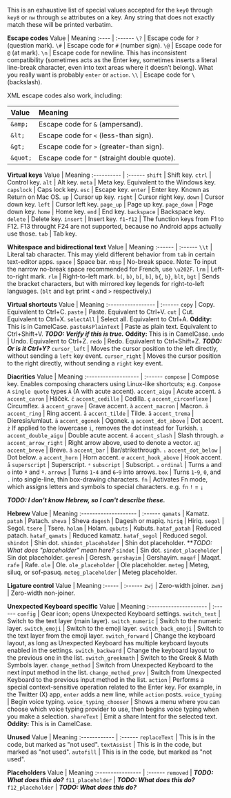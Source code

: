 This is an exhaustive list of special values accepted for the `key0` through `key8` or `nw` through `se` attributes on a key. Any string that does not exactly match these will be printed verbatim.

**Escape codes**
Value | Meaning
:---- | :------
`\?`  | Escape code for `?` (question mark).
`\#`  | Escape code for `#` (number sign).
`\@`  | Escape code for `@` (at mark).
`\n`  | Escape code for newline. This has inconsistent compatibility (sometimes acts as the Enter key, sometimes inserts a literal line-break character, even into text areas where it doesn’t belong). What you really want is probably `enter` or `action`.
`\\`  | Escape code for `\` (backslash).

XML escape codes also work, including:

Value    | Meaning
:------- | :------
`&amp;`  | Escape code for `&` (ampersand).
`&lt;`   | Escape code for `<` (less-than sign).
`&gt;`   | Escape code for `>` (greater-than sign).
`&quot;` | Escape code for `"` (straight double quote).

**Virtual keys**
Value       | Meaning
:---------- | :------
`shift`     | Shift key.
`ctrl`      | Control key.
`alt`       | Alt key.
`meta`      | Meta key. Equivalent to the Windows key.
`capslock`  | Caps lock key.
`esc`       | Escape key.
`enter`     | Enter key. Known as Return on Mac OS.
`up`        | Cursor up key.
`right`     | Cursor right key.
`down`      | Cursor down key.
`left`      | Cursor left key.
`page_up`   | Page up key.
`page_down` | Page down key.
`home`      | Home key.
`end`       | End key.
`backspace` | Backspace key.
`delete`    | Delete key.
`insert`    | Insert key.
`f1`-`f12`  | The function keys from F1 to F12. F13 throught F24 are not supported, because no Android apps actually use those.
`tab`       | Tab key.

**Whitespace and bidirectional text**
Value   | Meaning
:------ | :------
`\\t`   | Literal tab character. This may yield different behavior from `tab` in certain text-editor apps.
`space` | Space bar.
`nbsp`  | No-break space. Note: To input the narrow no-break space recommended for French, use `\u202F`.
`lrm`   | Left-to-right mark.
`rlm`   | Right-to-left mark.
`b(`, `b)`, `b[`, `b]`, `b{`, `b}`, `blt`, `bgt` | Sends the bracket characters, but with mirrored key legends for right-to-left languages. (`blt` and `bgt` print `<` and `>` respectively.)

**Virtual shortcuts**
Value              | Meaning
:----------------- | :------
`copy`             | Copy. Equivalent to Ctrl+C.
`paste`            | Paste. Equivalent to Ctrl+V.
`cut`              | Cut. Equivalent to Ctrl+X.
`selectAll`        | Select all. Equivalent to Ctrl+A. **Oddity:** This is in CamelCase.
`pasteAsPlainText` | Paste as plain text. Equivalent to Ctrl+Shift+V. ***TODO: Verify if this is true.*** **Oddity:** This is in CamelCase.
`undo`             | Undo. Equivalent to Ctrl+Z.
`redo`             | Redo. Equivalent to Ctrl+Shift+Z. ***TODO: Or is it Ctrl+Y?***
`cursor_left`      | Moves the cursor position to the left directly, without sending a `left` key event.
`cursor_right`     | Moves the cursor position to the right directly, without sending a `right` key event.

**Diacritics**
Value                | Meaning
:------------------- | :------
`compose`            | Compose key. Enables composing characters using Linux-like shortcuts; e.g. `Compose` `A` `single quote` types `Á` (A with acute accent).
`accent_aigu`        | Acute accent. `á`
`accent_caron`       | Háček. `č`
`accent_cedille`     | Cedilla. `ç`
`accent_circonflexe` | Circumflex. `â`
`accent_grave`       | Grave accent. `à`
`accent_macron`      | Macron. `ā`
`accent_ring`        | Ring accent. `å`
`accent_tilde`       | Tilde. `ã`
`accent_trema`       | Dieresis/umlaut. `ä`
`accent_ogonek`      | Ogonek. `ą`
`accent_dot_above`   | Dot accent. `ż` If applied to the lowercase `i`, removes the dot instead for Turkish. `ı`
`accent_double_aigu` | Double acute accent. `ő`
`accent_slash`       | Slash through. `ø`
`accent_arrow_right` | Right arrow above, used to denote a vector. `a⃗`
`accent_breve`       | Breve. `ă`
`accent_bar`         | Bar/strikethrough. `ᵢ`
`accent_dot_below`   | Dot below. `ạ`
`accent_horn`        | Horn accent. `ơ`
`accent_hook_above`  | Hook accent. `ả`
`superscript`        | Superscript. `ᵃ`
`subscript`          | Subscript. `ₐ`
`ordinal`            | Turns `a` and `o` into `ª` and `º`.
`arrows`             | Turns `1`-`4` and `6`-`9` into arrows.
`box`                | Turns `1`-`9`, `0`, and `.` into single-line, thin box-drawing characters.
`fn`                 | Activates Fn mode, which assigns letters and symbols to special characters. e.g. `fn` `!` = `¡`

***TODO: I don't know Hebrew, so I can't describe these.***

**Hebrew**
Value                 | Meaning
:-------------------- | :------
`qamats`              | Kamatz.
`patah`               | Patach.
`sheva`               | Sheva
`dagesh`              | Dagesh or mapiq.
`hiriq`               | Hiriq.
`segol`               | Segol.
`tsere`               | Tsere.
`holam`               | Holam.
`qubuts`              | Kubuts.
`hataf_patah`         | Reduced patach.
`hataf_qamats`        | Reduced kamatz.
`hataf_segol`         | Reduced segol.
`shindot`             | Shin dot.
`shindot_placeholder` | Shin dot placeholder. ***TODO: What does "placeholder" mean here?*
`sindot`              | Sin dot.
`sindot_placeholder`  | Sin dot placeholder.
`geresh`              | Geresh.
`gershayim`           | Gershayim.
`maqaf`               | Maqaf.
`rafe`                | Rafe.
`ole`                 | Ole.
`ole_placeholder`     | Ole placeholder.
`meteg`               | Meteg, siluq, or sof-pasuq.
`meteg_placeholder`   | Meteg placeholder.

**Ligature control**
Value  | Meaning
:----- | :------
`zwj`  | Zero-width joiner.
`zwnj` | Zero-width non-joiner.

**Unexpected Keyboard specific**
Value                  | Meaning
:--------------------- | :------
`config`               | Gear icon; opens Unexpected Keyboard settings.
`switch_text`          | Switch to the text layer (main layer).
`switch_numeric`       | Switch to the numeric layer.
`switch_emoji`         | Switch to the emoji layer.
`switch_back_emoji`    | Switch to the text layer from the emoji layer.
`switch_forward`       | Change the keyboard layout, as long as Unexpected Keyboard has multiple keyboard layouts enabled in the settings.
`switch_backward`      | Change the keyboard layout to the previous one in the list.
`switch_greekmath`     | Switch to the Greek & Math Symbols layer.
`change_method`        | Switch from Unexpected Keyboard to the next input method in the list.
`change_method_prev`   | Switch from Unexpected Keyboard to the previous input method in the list.
`action`               | Performs a special context-sensitive operation related to the Enter key. For example, in the Twitter (X) app, `enter` adds a new line, while `action` posts.
`voice_typing`         | Begin voice typing.
`voice_typing_chooser` | Shows a menu where you can choose which voice typing provider to use, then begins voice typing when you make a selection.
`shareText`            | Emit a share Intent for the selected text. **Oddity:** This is in CamelCase.

**Unused**
Value         | Meaning
:------------ | :------
`replaceText` | This is in the code, but marked as "not used".
`textAssist`  | This is in the code, but marked as "not used".
`autofill`    | This is in the code, but marked as "not used".

**Placeholders**
Value             | Meaning
:---------------- | :------
`removed`         | ***TODO: What does this do?***
`f11_placeholder` | ***TODO: What does this do?***
`f12_placeholder` | ***TODO: What does this do?***
